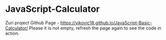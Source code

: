 # JavaScript-Calculator
Zuri project
Github Page - https://vikovic18.github.io/JavaScript-Basic-Calculator/
Please it is not empty, refresh the page again to see the code in action.
